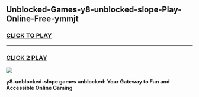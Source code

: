 
## Unblocked-Games-y8-unblocked-slope-Play-Online-Free-ymmjt
<h3>
<a href="https://premium76.site?title=y8-unblocked-slope&ref=26A">CLICK TO PLAY</a></h3>
<hr>

<h3>
<a href="https://premium76.site?title=y8-unblocked-slope&ref=26A">CLICK 2 PLAY</a>
  
</h3>

<a href="https://premium76.site?title=y8-unblocked-slope&ref=26A"><img src="https://clearcache.store/games.png"></a>


**y8-unblocked-slope games unblocked: Your Gateway to Fun and Accessible Online Gaming**
